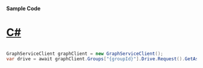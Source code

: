 #### Sample Code
# [C#](#tab/Csharp)

```C#

GraphServiceClient graphClient = new GraphServiceClient();
var drive = await graphClient.Groups["{groupId}"].Drive.Request().GetAsync();

```